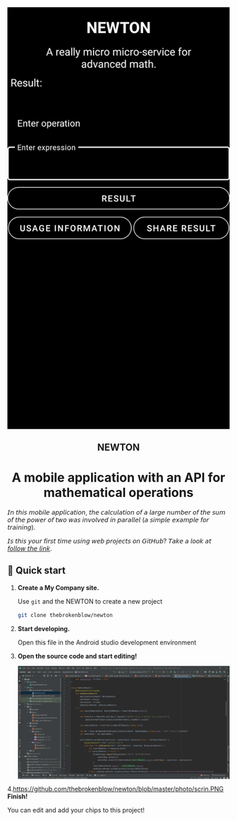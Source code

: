 <div style="text-align: center;">
    <img alt="Main Activity" align="center" src="https://github.com/thebrokenblow/newton/blob/master/photo/Screenshot_20200705-202614_NEWTON.jpg"/>
</div> 

<h2 align="center"> NEWTON </h2>

<h1 align="center"> A mobile application with an API for mathematical operations </h1>


𝘐𝘯 𝘵𝘩𝘪𝘴 𝘮𝘰𝘣𝘪𝘭𝘦 𝘢𝘱𝘱𝘭𝘪𝘤𝘢𝘵𝘪𝘰𝘯, 𝘵𝘩𝘦 𝘤𝘢𝘭𝘤𝘶𝘭𝘢𝘵𝘪𝘰𝘯 𝘰𝘧 𝘢 𝘭𝘢𝘳𝘨𝘦 𝘯𝘶𝘮𝘣𝘦𝘳 𝘰𝘧 𝘵𝘩𝘦 𝘴𝘶𝘮 𝘰𝘧 𝘵𝘩𝘦 𝘱𝘰𝘸𝘦𝘳 𝘰𝘧 𝘵𝘸𝘰 𝘸𝘢𝘴 𝘪𝘯𝘷𝘰𝘭𝘷𝘦𝘥 𝘪𝘯 𝘱𝘢𝘳𝘢𝘭𝘭𝘦𝘭 (𝘢 𝘴𝘪𝘮𝘱𝘭𝘦 𝘦𝘹𝘢𝘮𝘱𝘭𝘦 𝘧𝘰𝘳 𝘵𝘳𝘢𝘪𝘯𝘪𝘯𝘨).

𝘐𝘴 𝘵𝘩𝘪𝘴 𝘺𝘰𝘶𝘳 𝘧𝘪𝘳𝘴𝘵 𝘵𝘪𝘮𝘦 𝘶𝘴𝘪𝘯𝘨 𝘸𝘦𝘣 𝘱𝘳𝘰𝘫𝘦𝘤𝘵𝘴 𝘰𝘯 𝘎𝘪𝘵𝘏𝘶𝘣? 𝘛𝘢𝘬𝘦 𝘢 𝘭𝘰𝘰𝘬 𝘢𝘵 [𝘧𝘰𝘭𝘭𝘰𝘸 𝘵𝘩𝘦 𝘭𝘪𝘯𝘬](https://github.com/thebrokenblow/newton).

## 🚀 Quick start

1. **Create a My Company site.**

    Use `git` and the NEWTON to create a new project

    ```sh
    git clone thebrokenblow/newton
    ```

2. **Start developing.**

    Open this file in the Android studio development environment


3. **Open the source code and start editing!**

    <img alt="IDE" align="center" src="https://github.com/thebrokenblow/newton/blob/master/photo/screen.PNG" />

4.https://github.com/thebrokenblow/newton/blob/master/photo/scrin.PNG **Finish!**

   You can edit and add your chips to this project!